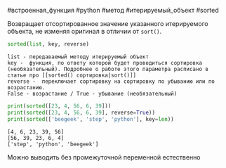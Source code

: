#встроенная_функция #python #метод #итерируемый_объект #sorted

Возвращает отсортированное значение указанного итерируемого объекта, не изменяя оригинал в отличии от `sort()`.
```python
sorted(list, key, reverse)
```
	list - передаваемый методу итерируемый объект
	key -  функция, по ответу которой будет проводиться сортировка (необязательный). Подробнее о работе этого параметра расписано в статье про [[sorted() сортировка|sort()]]
	reverse -  переключает сортировку на сортировку по убыванию или по возрастанию.
	False - возрастание / True - убывание (необязательный)
```python
print(sorted([23, 4, 56, 6, 39]))
print(sorted([23, 4, 56, 6, 39], reverse=True))
print(sorted(['beegeek', 'step', 'python'], key=len))
```
```
[4, 6, 23, 39, 56]
[56, 39, 23, 6, 4]
['step', 'python', 'beegeek']
``````
Можно выводить без промежуточной переменной естественно